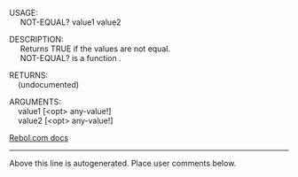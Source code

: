 USAGE:  
&nbsp;&nbsp;&nbsp;&nbsp;&nbsp;NOT-EQUAL?&nbsp;value1&nbsp;value2&nbsp;  
  
DESCRIPTION:  
&nbsp;&nbsp;&nbsp;&nbsp;&nbsp;Returns&nbsp;TRUE&nbsp;if&nbsp;the&nbsp;values&nbsp;are&nbsp;not&nbsp;equal.  
&nbsp;&nbsp;&nbsp;&nbsp;&nbsp;NOT-EQUAL?&nbsp;is&nbsp;a&nbsp;function&nbsp;.  
  
RETURNS:  
&nbsp;&nbsp;&nbsp;&nbsp;(undocumented)  
  
ARGUMENTS:  
&nbsp;&nbsp;&nbsp;&nbsp;value1&nbsp;[&lt;opt&gt;&nbsp;any-value!]  
&nbsp;&nbsp;&nbsp;&nbsp;value2&nbsp;[&lt;opt&gt;&nbsp;any-value!]  

[Rebol.com docs](http://www.rebol.com/r3/docs/functions/not-equal-q.html)
___
Above this line is autogenerated. Place user comments below.